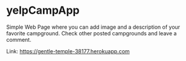 # yelpCampApp
Simple Web Page where you can add image and a description of your favorite campground. Check other posted campgrounds and leave a comment.

Link: <a href='https://gentle-temple-38177.herokuapp.com' target="_blank">https://gentle-temple-38177.herokuapp.com</a>


